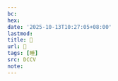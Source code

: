 ```yaml
---
bc:
hex:
date: '2025-10-13T10:27:05+08:00'
lastmod:
title: 􀹍
url: 􀹍
tags: [睡]
src: DCCV
note:
---
```

